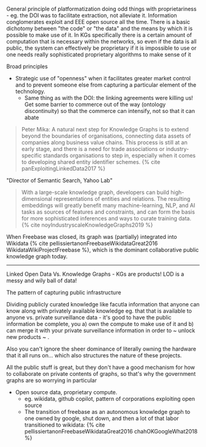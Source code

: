 General principle of platformatization doing odd things with proprietariness - eg. the DOI was to facilitate extraction, not alleviate it. Information conglomerates exploit and EEE open source all the time. There is a basic dichotomy between "the code" or "the data" and the means by which it is possible to make use of it. In KGs specifically there is a certain amount of computation that is necessary within the networks, so even if the data is all public, the system can effectively be proprietary if it is impossible to use or one needs really sophisticated proprietary algorithms to make sense of it


Broad principles
- Strategic use of "openness" when it facilitates greater market control and to prevent someone else from capturing a particular element of the technology.	
	- Same thing as with the DOI: the linking agreements were killing us! Get some barrier to commerce out of the way (ontology discontinuity) so that the commerce can intensify, not so that it can abate

> Peter Mika: A natural next step for Knowledge Graphs is to extend beyond the boundaries of organisations, connecting data assets of companies along business value chains. This process is still at an early stage, and there is a need for trade associations or industry-specific standards organisations to step in, especially when it comes to developing shared entity identifier schemes. {% cite panExploitingLinkedData2017 %}

"Director of Semantic Search, Yahoo Lab"

> With a large-scale knowledge graph, developers can build high-dimensional representations of entities and relations. The resulting embeddings will greatly benefit many machine-learning, NLP, and AI tasks as sources of features and constraints, and can form the basis for more sophisticated inferences and ways to curate training data. {% cite noyIndustryscaleKnowledgeGraphs2019 %}

When Freebase was closed, its graph was (partially) integrated into Wikidata {% cite pellissiertanonFreebaseWikidataGreat2016 WikidataWikiProjectFreebase %}, which is the dominant collaborative public knowledge graph today. 

---

Linked Open Data Vs. Knowledge Graphs - KGs are products! LOD is a messy and wily ball of data!

The pattern of capturing public infrastructure 

Dividing publicly curated knowledge like facutla information that anyone can know along with privately available knowledge eg. that that is available to anyone vs. private surveillance data - it's good to have the public information be complete, you a) own the compute to make use of it and b) can merge it with your private surveillance information in order to ~ unlock new products ~ . 

Also you can't ignore the sheer dominance of literally owning the hardware that it all runs on... which also structures the nature of these projects.

All the public stuff is great, but they don't have a good mechanism for how to collaborate on private contents of graphs, so that's why the government graphs are so worrying in particular

- Open source data, proprietary compute.
	- eg. wikidata, github copilot, pattern of corporations exploiting open source 
	- The transition of freebase as an autonomous knowledge graph to one owned by google, shut down, and then a lot of that labor transitioned to wikidata: {% cite pellissiertanonFreebaseWikidataGreat2016 chahOKGoogleWhat2018 %}